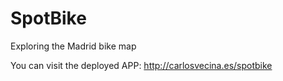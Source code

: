 # SpotBike
Exploring the Madrid bike map

You can visit the deployed APP:
http://carlosvecina.es/spotbike


